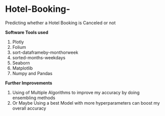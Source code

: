 # Hotel-Booking-
Predicting whether a Hotel Booking is Canceled or not

**Software Tools used**

1) Plotly
2) Folium
3) sort-dataframeby-monthorweek  
4) sorted-months-weekdays
5) Seaborn
6) Matplotlib
7) Numpy and Pandas

**Further Improvements**

1) Using of Multiple Algorithms to improve my accuracy by doing ensembling methods
2) Or Maybe Using a best Model with more hyperparameters can boost my overall accuracy 
